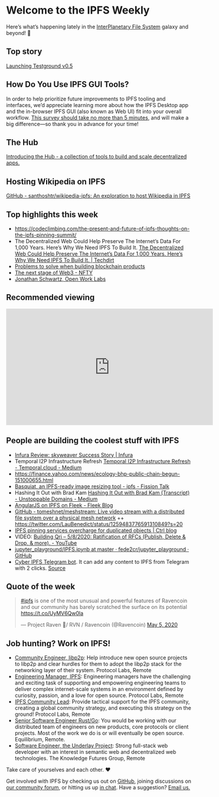 # Welcome to the IPFS Weekly

Here’s what’s happening lately in the [InterPlanetary File System](https://ipfs.io/) galaxy and beyond! 🚀


## Top story
[Launching Testground v0.5](https://blog.ipfs.io/2020-05-06-launching-testground/)


## How Do You Use IPFS GUI Tools?
In order to help prioritize future improvements to IPFS tooling and interfaces, we’d appreciate learning more about how the IPFS Desktop app and the in-browser IPFS GUI (also known as Web UI) fit into your overall workflow. [This survey should take no more than 5 minutes](https://forms.gle/c6gHP1pVtwtRpzdP7), and will make a big difference—so thank you in advance for your time!

## The Hub
[Introducing the Hub - a collection of tools to build and scale decentralized apps.](https://blog.textile.io/announcing-the-textile-protocol-hub/)

## Hosting Wikipedia on IPFS
[GitHub - santhoshtr/wikipedia-ipfs: An exploration to host Wikipedia in IPFS](https://github.com/santhoshtr/wikipedia-ipfs)


## Top highlights this week
* https://codeclimbing.com/the-present-and-future-of-ipfs-thoughts-on-the-ipfs-pinning-summit/
* The Decentralized Web Could Help Preserve The Internet’s Data For 1,000 Years. Here’s Why We Need IPFS To Build It.
[The Decentralized Web Could Help Preserve The Internet’s Data For 1,000 Years. Here’s Why We Need IPFS To Build It. | Techdirt](https://www.techdirt.com/articles/20200504/16050844431/decentralized-web-could-help-preserve-internets-data-1000-years-heres-why-we-need-ipfs-to-build-it.shtml#comments)
* [Problems to solve when building blockchain products](https://medium.com/nirman-tech-blog/problems-to-solve-when-building-blockchain-products-4af3e5cd7f6b)
* [The next stage of Web3   - NFTY](https://flynnjamm.substack.com/p/the-next-stage-of-web3)
* [Jonathan Schwartz, Open Work Labs](https://filecoin.io/blog/community-jonathan-schwartz-owl/)


## Recommended viewing
<iframe width="560" height="315" src="https://www.youtube.com/embed/6b8OANmw2kM" frameborder="0" allow="accelerometer; autoplay; encrypted-media; gyroscope; picture-in-picture" allowfullscreen></iframe>


## People are building the coolest stuff with IPFS
* [Infura Review: skyweaver Success Story | Infura](https://infura.io/customers/skyweaver)
* Temporal I2P Infrastructure Refresh [Temporal I2P Infrastructure Refresh - Temporal.cloud - Medium](https://medium.com/temporal-cloud/temporal-i2p-infrastructure-refresh-52fe40751f8b)
* https://finance.yahoo.com/news/ecology-bhp-public-chain-begun-151000655.html
* [Basquiat, an IPFS-ready image resizing tool - ipfs - Fission Talk](https://talk.fission.codes/t/basquiat-an-ipfs-ready-image-resizing-tool/612)
* Hashing It Out with Brad Kam [Hashing It Out with Brad Kam (Transcript) - Unstoppable Domains - Medium](https://medium.com/unstoppabledomains/hashing-it-out-with-brad-kam-transcript-a347f04a1a4)
* [AngularJS on IPFS on Fleek - Fleek Blog](https://blog.fleek.co/posts/angularjs-on-ipfs-on-fleek)
* [GitHub - tomeshnet/meshstream: Live video stream with a distributed file system over a physical mesh network](https://github.com/tomeshnet/meshstream) ++ https://twitter.com/LauBenedict/status/1259483776591310849?s=20
* [IPFS pinning services overcharge for duplicated objects | Ctrl blog](https://www.ctrl.blog/entry/ipfs-pin-storage-accounting.html)
* VIDEO: [Building Qri – 5/8/2020: Ratification of RFCs (Publish, Delete & Drop, & more). - YouTube](https://www.youtube.com/watch?v=gQu2XZZUqv4&feature=emb_logo)
* [jupyter_playground/IPFS.ipynb at master · fede2cr/jupyter_playground · GitHub](https://github.com/fede2cr/jupyter_playground/blob/master/bash/IPFS.ipynb)
* [Cyber IPFS Telegram bot](http://t.me/cyberdBot). It can add any content to IPFS from Telegram with 2 clicks. [Source](https://github.com/Snedashkovsky/cyberdBot) 


## Quote of the week
<blockquote class="twitter-tweet"><p lang="en" dir="ltr"><a href="https://twitter.com/hashtag/ipfs?src=hash&amp;ref_src=twsrc%5Etfw">#ipfs</a> is one of the most unusual and powerful features of Ravencoin and our community has barely scratched the surface on its potential <a href="https://t.co/UyMV6Qw0la">https://t.co/UyMV6Qw0la</a></p>&mdash; Project Raven 🦅/ RVN / Ravencoin (@Ravencoin) <a href="https://twitter.com/Ravencoin/status/1257506307558555648?ref_src=twsrc%5Etfw">May 5, 2020</a></blockquote> 


## Job hunting? Work on IPFS!
* [Community Engineer, libp2p](https://jobs.lever.co/protocol/0afd449f-b292-42b4-abfd-af26415b796b): Help introduce new open source projects to libp2p and clear hurdles for them to adopt the libp2p stack for the networking layer of their system. Protocol Labs, Remote
* [Engineering Manager, IPFS](https://jobs.lever.co/protocol/3f0787e8-58b3-4122-a1ea-424561d2658f): Engineering managers have the challenging and exciting task of supporting and empowering engineering teams to deliver complex internet-scale systems in an environment defined by curiosity, passion, and a love for open source. Protocol Labs, Remote
* [IPFS Community Lead](https://jobs.lever.co/protocol/71c4a9b9-af90-4ce9-9dba-8b72507997bf): Provide tactical support for the IPFS community, creating a global community strategy, and executing this strategy on the ground! Protocol Labs, Remote
* [Senior Software Engineer Rust/Go](https://www.notion.so/Hiring-Senior-Software-Engineer-Rust-Go-e6c94ccc261f426c80a483c7fc642412): You would be working with our distributed team of engineers on new products, core protocols or client projects. Most of the work we do is or will eventually be open source. Equilibrium, Remote. 
* [Software Engineer, the Underlay Project](https://notes.knowledgefutures.org/pub/si1okbw9): Strong full-stack web developer with an interest in semantic web and decentralized web technologies. The Knowledge Futures Group, Remote


Take care of yourselves and each other. ❤️

Get involved with IPFS by checking us out on [GitHub](https://github.com/ipfs), joining discussions on [our community forum](https://discuss.ipfs.io/), or hitting us up [in chat](https://riot.im/app/#/room/#ipfs:matrix.org). Have a suggestion? [Email us.](mailto:newsletter@ipfs.io)
